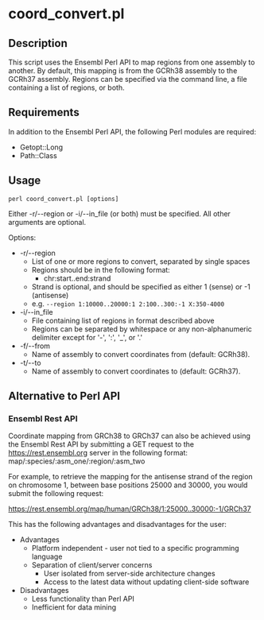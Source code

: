 # coord_convert.pl

## Description

This script uses the Ensembl Perl API to map regions from one assembly to another.  By default, this mapping is from the GCRh38 assembly to the GCRh37 assembly.  Regions can be specified via the command line, a file containing a list of regions, or both.

## Requirements

In addition to the Ensembl Perl API, the following Perl modules are required:
* Getopt::Long
* Path::Class

## Usage

    perl coord_convert.pl [options]

Either -r/--region or -i/--in_file (or both) must be specified.  All other arguments are optional.

Options:
* -r/--region
    * List of one or more regions to convert, separated by single spaces
    * Regions should be in the following format:
        * chr:start..end:strand
    * Strand is optional, and should be specified as either 1 (sense) or -1 (antisense)
    * e.g. `--region 1:10000..20000:1 2:100..300:-1 X:350-4000`
* -i/--in_file
    * File containing list of regions in format described above
    * Regions can be separated by whitespace or any non-alphanumeric delimiter except for '-', ':', '_', or '.'
* -f/--from
    * Name of assembly to convert coordinates from (default: GCRh38).
* -t/--to
    * Name of assembly to convert coordinates to (default: GCRh37).

## Alternative to Perl API


### Ensembl Rest API
Coordinate mapping from GRCh38 to GRCh37 can also be achieved using the Ensembl Rest API  by submitting a GET request to the https://rest.ensembl.org server in the following format:
    map/:species/:asm_one/:region/:asm_two

For example, to retrieve the mapping for the antisense strand of the region on chromosome 1, between base positions 25000 and 30000, you would submit the following request:	    

https://rest.ensembl.org/map/human/GRCh38/1:25000..30000:-1/GRCh37

This has the following advantages and disadvantages for the user:
* Advantages
    * Platform independent - user not tied to a specific programming language
    * Separation of client/server concerns
        * User isolated from server-side architecture changes
        * Access to the latest data without updating client-side software
* Disadvantages
    * Less functionality than Perl API
    * Inefficient for data mining
    
